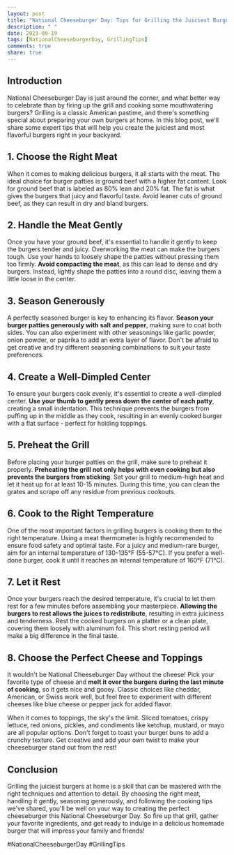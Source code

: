 ```yaml
---
layout: post
title: "National Cheeseburger Day: Tips for Grilling the Juiciest Burgers at Home"
description: " "
date: 2023-09-19
tags: [NationalCheeseburgerDay, GrillingTips]
comments: true
share: true
---
```


## Introduction

National Cheeseburger Day is just around the corner, and what better way to celebrate than by firing up the grill and cooking some mouthwatering burgers? Grilling is a classic American pastime, and there's something special about preparing your own burgers at home. In this blog post, we'll share some expert tips that will help you create the juiciest and most flavorful burgers right in your backyard.

## 1. Choose the Right Meat

When it comes to making delicious burgers, it all starts with the meat. The ideal choice for burger patties is ground beef with a higher fat content. Look for ground beef that is labeled as 80% lean and 20% fat. The fat is what gives the burgers that juicy and flavorful taste. Avoid leaner cuts of ground beef, as they can result in dry and bland burgers.

## 2. Handle the Meat Gently

Once you have your ground beef, it's essential to handle it gently to keep the burgers tender and juicy. Overworking the meat can make the burgers tough. Use your hands to loosely shape the patties without pressing them too firmly. **Avoid compacting the meat**, as this can lead to dense and dry burgers. Instead, lightly shape the patties into a round disc, leaving them a little loose in the center.

## 3. Season Generously

A perfectly seasoned burger is key to enhancing its flavor. **Season your burger patties generously with salt and pepper**, making sure to coat both sides. You can also experiment with other seasonings like garlic powder, onion powder, or paprika to add an extra layer of flavor. Don't be afraid to get creative and try different seasoning combinations to suit your taste preferences.

## 4. Create a Well-Dimpled Center

To ensure your burgers cook evenly, it's essential to create a well-dimpled center. **Use your thumb to gently press down the center of each patty**, creating a small indentation. This technique prevents the burgers from puffing up in the middle as they cook, resulting in an evenly cooked burger with a flat surface - perfect for holding toppings.

## 5. Preheat the Grill

Before placing your burger patties on the grill, make sure to preheat it properly. **Preheating the grill not only helps with even cooking but also prevents the burgers from sticking**. Set your grill to medium-high heat and let it heat up for at least 10-15 minutes. During this time, you can clean the grates and scrape off any residue from previous cookouts.

## 6. Cook to the Right Temperature

One of the most important factors in grilling burgers is cooking them to the right temperature. Using a meat thermometer is highly recommended to ensure food safety and optimal taste. For a juicy and medium-rare burger, aim for an internal temperature of 130-135°F (55-57°C). If you prefer a well-done burger, cook it until it reaches an internal temperature of 160°F (71°C).

## 7. Let it Rest

Once your burgers reach the desired temperature, it's crucial to let them rest for a few minutes before assembling your masterpiece. **Allowing the burgers to rest allows the juices to redistribute**, resulting in extra juiciness and tenderness. Rest the cooked burgers on a platter or a clean plate, covering them loosely with aluminum foil. This short resting period will make a big difference in the final taste.

## 8. Choose the Perfect Cheese and Toppings

It wouldn't be National Cheeseburger Day without the cheese! Pick your favorite type of cheese and **melt it over the burgers during the last minute of cooking**, so it gets nice and gooey. Classic choices like cheddar, American, or Swiss work well, but feel free to experiment with different cheeses like blue cheese or pepper jack for added flavor.

When it comes to toppings, the sky's the limit. Sliced tomatoes, crispy lettuce, red onions, pickles, and condiments like ketchup, mustard, or mayo are all popular options. Don't forget to toast your burger buns to add a crunchy texture. Get creative and add your own twist to make your cheeseburger stand out from the rest!

## Conclusion

Grilling the juiciest burgers at home is a skill that can be mastered with the right techniques and attention to detail. By choosing the right meat, handling it gently, seasoning generously, and following the cooking tips we've shared, you'll be well on your way to creating the perfect cheeseburger this National Cheeseburger Day. So fire up that grill, gather your favorite ingredients, and get ready to indulge in a delicious homemade burger that will impress your family and friends!

#NationalCheeseburgerDay #GrillingTips